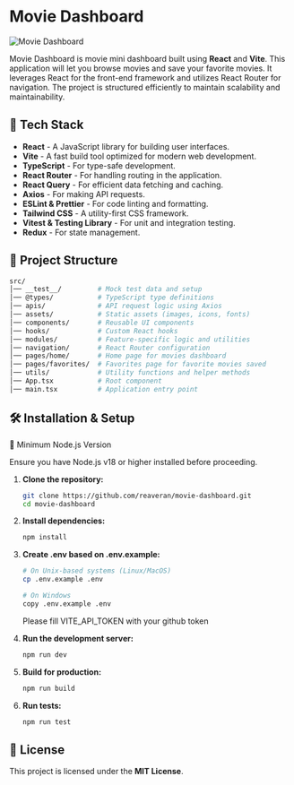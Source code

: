 # Movie Dashboard

![Movie Dashboard](https://your-image-url.com/logo.png)

Movie Dashboard is movie mini dashboard built using **React** and **Vite**. This application will let you browse movies and save your favorite movies. It leverages React for the front-end framework and utilizes React Router for navigation. The project is structured efficiently to maintain scalability and maintainability.

## 🚀 Tech Stack

- **React** - A JavaScript library for building user interfaces.
- **Vite** - A fast build tool optimized for modern web development.
- **TypeScript** - For type-safe development.
- **React Router** - For handling routing in the application.
- **React Query** - For efficient data fetching and caching.
- **Axios** - For making API requests.
- **ESLint & Prettier** - For code linting and formatting.
- **Tailwind CSS** - A utility-first CSS framework.
- **Vitest & Testing Library** - For unit and integration testing.
- **Redux** - For state management.

## 📂 Project Structure

```bash
src/
│── __test__/         # Mock test data and setup
│── @types/           # TypeScript type definitions
│── apis/             # API request logic using Axios
│── assets/           # Static assets (images, icons, fonts)
│── components/       # Reusable UI components
│── hooks/            # Custom React hooks
│── modules/          # Feature-specific logic and utilities
│── navigation/       # React Router configuration
│── pages/home/       # Home page for movies dashboard
│── pages/favorites/  # Favorites page for favorite movies saved
│── utils/            # Utility functions and helper methods
│── App.tsx           # Root component
│── main.tsx          # Application entry point
```

## 🛠 Installation & Setup

📌 Minimum Node.js Version

Ensure you have Node.js v18 or higher installed before proceeding.

1. **Clone the repository:**
   ```sh
   git clone https://github.com/reaveran/movie-dashboard.git
   cd movie-dashboard
   ```
2. **Install dependencies:**
   ```sh
   npm install
   ```
3. **Create .env based on .env.example:**

   ```sh
   # On Unix-based systems (Linux/MacOS)
   cp .env.example .env

   # On Windows
   copy .env.example .env
   ```

   Please fill VITE_API_TOKEN with your github token

4. **Run the development server:**
   ```sh
   npm run dev
   ```
5. **Build for production:**
   ```sh
   npm run build
   ```
6. **Run tests:**
   ```sh
   npm run test
   ```

## 📜 License

This project is licensed under the **MIT License**.
